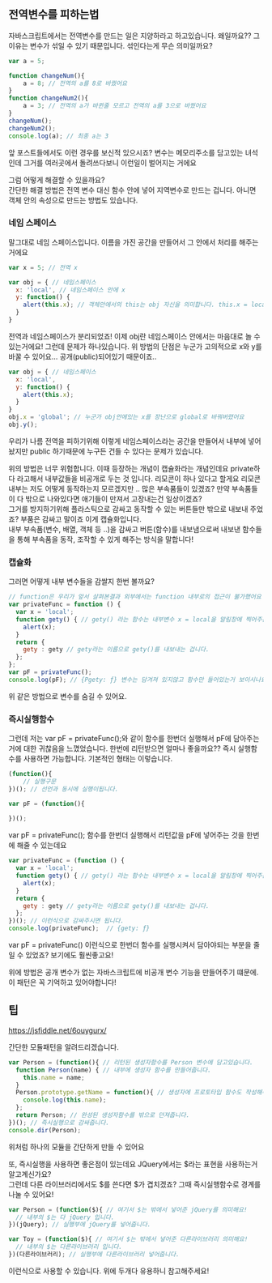 
## 전역변수를 피하는법
자바스크립트에서는 전역변수를 만드는 일은 지양하라고 하고있습니다. 왜일까요?? 그 이유는 변수가 섞일 수 있기 때문입니다. 섞인다는게 무슨 의미일까요?

```js
var a = 5;

function changeNum(){
	a = 8; // 전역의 a를 8로 바꿨어요
}
function changeNum2(){
	a = 3; // 전역의 a가 바뀐줄 모르고 전역의 a를 3으로 바꿨어요
}
changeNum();
changeNum2();
console.log(a); // 최종 a는 3
```
앞 포스트들에서도 이런 경우를 보신적 있으시죠? 변수는 메모리주소를 담고있는 녀석인데 그거를 여러곳에서 돌려쓰다보니 이런일이 벌어지는 거에요    

그럼 어떻게 해결할 수 있을까요?    
간단한 해결 방법은 전역 변수 대신 함수 안에 넣어 지역변수로 만드는 겁니다. 아니면 객체 안의 속성으로 만드는 방법도 있습니다.

### 네임 스페이스
말그대로 네임 스페이스입니다. 이름을 가진 공간을 만들어서 그 안에서 처리를 해주는거에요 
```js
var x = 5; // 전역 x

var obj = { // 네임스페이스
  x: 'local', // 네임스페이스 안에 x 
  y: function() {
    alert(this.x); // 객체안에서의 this는 obj 자신을 의미합니다. this.x = local 이겠죠?
  }
}
``` 
전역과 네임스페이스가 분리되었죠! 이제 obj란 네임스페이스 안에서는 마음대로 놀 수 있는거에요!
그런데 문제가 하나있습니다. 위 방법의 단점은 누군가 고의적으로 x와 y를 바꿀 수 있어요… 공개(public)되어있기 때문이죠..

```js
var obj = { // 네임스페이스
  x: 'local', 
  y: function() {
    alert(this.x); 
  }
}
obj.x = 'global'; // 누군가 obj안에있는 x를 장난으로 global로 바꿔버렸어요
obj.y();
```
우리가 나름 전역을 피하기위해 이렇게 네임스페이스라는 공간을 만들어서 내부에 넣어놨지만 public 하기때문에 누구든 건들 수 있다는 문제가 있습니다.

위의 방법은 너무 위험합니다. 이때 등장하는 개념이 캡슐화라는 개념인데요 private하다 라고해서 내부값들을 비공개로 두는 것 입니다.
리모콘이 하나 있다고 할게요 리모콘 내부는 저도 어떻게 동작하는지 모르겠지만 .. 많은 부속품들이 있겠죠? 만약 부속품들이 다 밖으로 나와있다면 애기들이 만져서 고장내는건 일상이겠죠?   
그거를 방지하기위해 플라스틱으로 감싸고 동작할 수 있는 버튼들만 밖으로 내보내 주었죠? 부품은 감싸고 말이죠 이게 캡슐화입니다.    
내부 부속품(변수, 배열, 객체 등 ..)을 감싸고 버튼(함수)를 내보냄으로써 내보낸 함수들을 통해 부속품을 동작, 조작할 수 있게 해주는 방식을 말합니다!  

### 캡슐화
그러면 어떻게 내부 변수들을 감쌀지 한번 볼까요?
```js
// function은 우리가 앞서 살펴본결과 외부에서는 function 내부로의 접근이 불가했어요 그걸 이용하는겁니다.
var privateFunc = function () { 
  var x = 'local'; 
  function gety() { // gety() 라는 함수는 내부변수 x = local을 알림창에 찍어주는 역할을 해요
    alert(x);
  }
  return { 
  	gety : gety // gety라는 이름으로 gety()를 내보내는 겁니다.
  };
};
var pF = privateFunc();
console.log(pF); // {Pgety: ƒ} 변수는 담겨져 있지않고 함수만 들어있는거 보이시나요? 우리가 함수만 return 해줬기 떄문이에요
```
위 같은 방법으로 변수를 숨길 수 있어요.

### 즉시실행함수
그런데 저는 var pF = privateFunc();와 같이 함수를 한번더 실행해서 pF에 담아주는거에 대한 귀찮음을 느꼈었습니다. 한번에 리턴받으면 얼마나 좋을까요?? 
즉시 실행함수를 사용하면 가능합니다. 기본적인 형태는 이렇습니다. 
```js
(function(){
	// 실행구문 
})(); // 선언과 동시에 실행이됩니다.

var pF = (function(){ 
	
})();
```
var pF = privateFunc(); 함수를 한번더 실행해서 리턴값을 pF에 넣어주는 것을 한번에 해줄 수 있는데요 
```js
var privateFunc = (function () { 
  var x = 'local'; 
  function gety() { // gety() 라는 함수는 내부변수 x = local을 알림창에 찍어주는 역할을 해요
    alert(x);
  }
  return { 
  	gety : gety // gety라는 이름으로 gety()를 내보내는 겁니다.
  };
})(); // 이런식으로 감싸주시면 됩니다.
console.log(privateFunc);  // {gety: ƒ} 
```
var pF = privateFunc() 이런식으로 한번더 함수를 실행시켜서 담아야되는 부분을 줄일 수 있었죠? 보기에도 훨씬좋고요!

위에 방법은 공개 변수가 없는 자바스크립트에 비공개 변수 기능을 만들어주기 떄문에. 이 패턴은 꼭 기억하고 있어야합니다!

## 팁 
https://jsfiddle.net/6ouygurx/

간단한 모듈패턴을 알려드리겠습니다.
```js
var Person = (function(){ // 리턴된 생성자함수를 Person 변수에 담고있습니다.
  function Person(name) { // 내부에 생성자 함수를 만들어줍니다.
    this.name = name;
  }
  Person.prototype.getName = function(){ // 생성자에 프로토타입 함수도 작성해주고요!
    console.log(this.name);
  };
  return Person; // 완성된 생성자함수를 밖으로 던져줍니다.
})(); // 즉시실행으로 감싸줍니다.
console.dir(Person);
```
위처럼 하나의 모듈을 간단하게 만들 수 있어요

또, 즉시실행을 사용하면 좋은점이 있는데요 JQuery에서는 $라는 표현을 사용하는거 알고계신가요?    
그런데 다른 라이브러리에서도 $를 쓴다면 $가 겹치겠죠? 그때 즉시실행함수로 경계를 나눌 수 있어요!   
```js
var Person = (function($){ // 여기서 $는 밖에서 넣어준 jQuery를 의미해요!
  // 내부의 $는 다 jQuery 입니다.
})(jQuery); // 실행부에 jQuery를 넣어줍니다.

var Toy = (function($){ // 여기서 $는 밖에서 넣어준 다른라이브러리 의미해요!
  // 내부의 $는 다른라이브러리 입니다.
})(다른라이브러리); // 실행부에 다른라이브러리 넣어줍니다.
```
이런식으로 사용할 수 있습니다. 위에 두개다 유용하니 참고해주세요!
